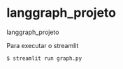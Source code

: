 # langgraph_projeto
langgraph_projeto

Para executar o streamlit
```code
$ streamlit run graph.py
```